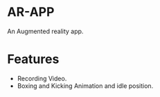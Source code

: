 # AR-APP
An Augmented reality app.

# Features
- Recording Video.
- Boxing and Kicking Animation and idle position.





